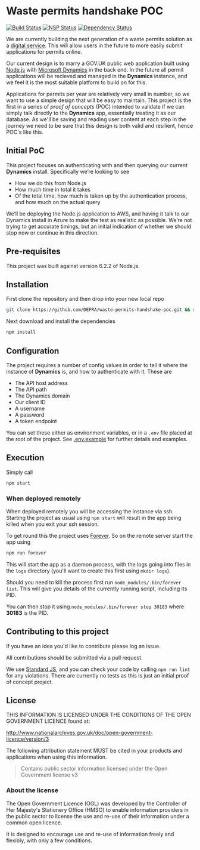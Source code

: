 ﻿# Waste permits handshake POC

[![Build Status](https://travis-ci.org/DEFRA/waste-permits-handshake-poc.svg?branch=master)](https://travis-ci.org/DEFRA/waste-permits-handshake-poc)
[![NSP Status](https://nodesecurity.io/orgs/cruikshanks/projects/e47b548c-f123-4e84-b2f0-58834ca231f0/badge)](https://nodesecurity.io/orgs/cruikshanks/projects/e47b548c-f123-4e84-b2f0-58834ca231f0)
[![Dependency Status](https://dependencyci.com/github/DEFRA/waste-permits-handshake-poc/badge)](https://dependencyci.com/github/DEFRA/waste-permits-handshake-poc)

We are currently building the next generation of a waste permits solution as a [digital service](https://www.gov.uk/service-manual/service-standard). This will allow users in the future to more easily submit applications for permits online.

Our current design is to marry a GOV.UK public web application built using [Node.js](https://nodejs.org/en/) with [Microsoft Dynamics](https://www.microsoft.com/en-gb/dynamics365/home) in the back end. In the future all permit applications will be recieved and managed in the **Dynamics** instance, and we feel it is the most suitable platform to build on for this.

Applications for permits per year are relatively very small in number, so we want to use a simple design that will be easy to maintain. This project is the first in a series of *proof of concepts* (POC) intended to validate if we can simply talk directly to the **Dynamics** app, essentially treating it as our database. As we'll be saving and reading user content at each step in the journey we need to be sure that this design is both valid and resilient, hence POC's like this.

## Initial PoC

This project focuses on authenticating with and then querying our current **Dynamics** install. Specifically we’re looking to see

- How we do this from Node.js
- How much time in total it takes
- Of the total time, how much is taken up by the authentication process, and how much on the actual query

We’ll be deploying the Node.js application to AWS, and having it talk to our Dynamics install in Azure to make the test as realistic as possible. We’re not trying to get accurate timings, but an initial indication of whether we should stop now or continue in this direction.

## Pre-requisites

This project was built against version 6.2.2 of Node.js.

## Installation

First clone the repository and then drop into your new local repo

```bash
git clone https://github.com/DEFRA/waste-permits-handshake-poc.git && cd waste-permits-handshake-poc
```

Next download and install the dependencies

```bash
npm install
```

## Configuration

The project requires a number of config values in order to tell it where the instance of **Dynamics** is, and how to authenticate with it. These are

- The API host address
- The API path
- The Dynamics domain
- Our client ID
- A username
- A password
- A token endpoint

You can set these either as environment variables, or in a `.env` file placed at the root of the project. See [.env.example](.env.example) for further details and examples.

## Execution

Simply call

```bash
npm start
```

### When deployed remotely

When deployed remotely you will be accessing the instance via ssh. Starting the project as usual using `npm start` will result in the app being killed when you exit your ssh session.

To get round this the project uses [Forever](https://github.com/foreverjs/forever). So on the remote server start the app using

```bash
npm run forever
```

This will start the app as a daemon process, with the logs going into files in the `logs` directory (you'll want to create this first using `mkdir logs`).

Should you need to kill the process first run `node_modules/.bin/forever list`. This will give you details of the currently running script, including its PID.

You can then stop it using `node_modules/.bin/forever stop 30183` where **30183** is the PID.

## Contributing to this project

If you have an idea you'd like to contribute please log an issue.

All contributions should be submitted via a pull request.

We use [Standard JS](https://github.com/DEFRA/dst-guides/blob/master/style/javascript.md), and you can check your code by calling `npm run lint` for any violations. There are currently no tests as this is just an initial proof of concept project.

## License

THIS INFORMATION IS LICENSED UNDER THE CONDITIONS OF THE OPEN GOVERNMENT LICENCE found at:

http://www.nationalarchives.gov.uk/doc/open-government-licence/version/3

The following attribution statement MUST be cited in your products and applications when using this information.

> Contains public sector information licensed under the Open Government license v3

### About the license

The Open Government Licence (OGL) was developed by the Controller of Her Majesty's Stationery Office (HMSO) to enable information providers in the public sector to license the use and re-use of their information under a common open licence.

It is designed to encourage use and re-use of information freely and flexibly, with only a few conditions.
